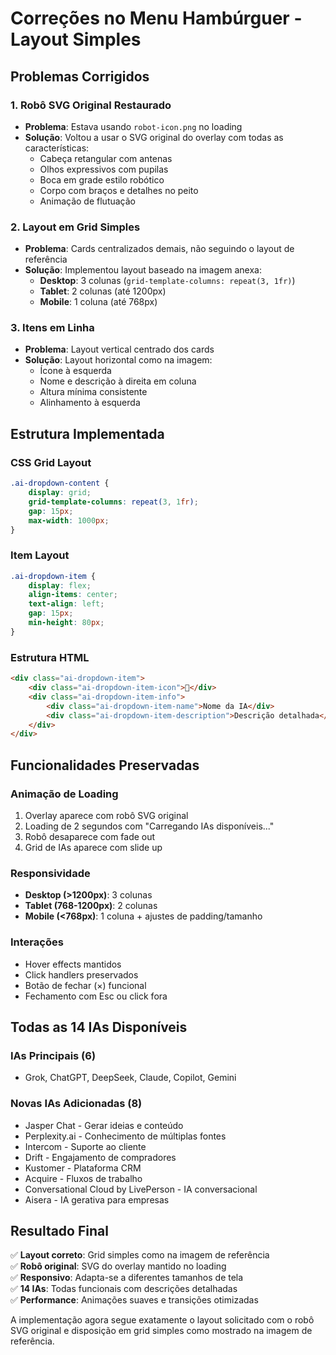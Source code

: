 # Correções no Menu Hambúrguer - Layout Simples

## Problemas Corrigidos

### 1. **Robô SVG Original Restaurado**
- **Problema**: Estava usando `robot-icon.png` no loading
- **Solução**: Voltou a usar o SVG original do overlay com todas as características:
  - Cabeça retangular com antenas
  - Olhos expressivos com pupilas
  - Boca em grade estilo robótico
  - Corpo com braços e detalhes no peito
  - Animação de flutuação

### 2. **Layout em Grid Simples**
- **Problema**: Cards centralizados demais, não seguindo o layout de referência
- **Solução**: Implementou layout baseado na imagem anexa:
  - **Desktop**: 3 colunas (`grid-template-columns: repeat(3, 1fr)`)
  - **Tablet**: 2 colunas (até 1200px)
  - **Mobile**: 1 coluna (até 768px)

### 3. **Itens em Linha**
- **Problema**: Layout vertical centrado dos cards
- **Solução**: Layout horizontal como na imagem:
  - Ícone à esquerda
  - Nome e descrição à direita em coluna
  - Altura mínima consistente
  - Alinhamento à esquerda

## Estrutura Implementada

### **CSS Grid Layout**
```css
.ai-dropdown-content {
    display: grid;
    grid-template-columns: repeat(3, 1fr);
    gap: 15px;
    max-width: 1000px;
}
```

### **Item Layout**
```css
.ai-dropdown-item {
    display: flex;
    align-items: center;
    text-align: left;
    gap: 15px;
    min-height: 80px;
}
```

### **Estrutura HTML**
```html
<div class="ai-dropdown-item">
    <div class="ai-dropdown-item-icon">🤖</div>
    <div class="ai-dropdown-item-info">
        <div class="ai-dropdown-item-name">Nome da IA</div>
        <div class="ai-dropdown-item-description">Descrição detalhada</div>
    </div>
</div>
```

## Funcionalidades Preservadas

### **Animação de Loading**
1. Overlay aparece com robô SVG original
2. Loading de 2 segundos com "Carregando IAs disponíveis..."
3. Robô desaparece com fade out
4. Grid de IAs aparece com slide up

### **Responsividade**
- **Desktop (>1200px)**: 3 colunas
- **Tablet (768-1200px)**: 2 colunas  
- **Mobile (<768px)**: 1 coluna + ajustes de padding/tamanho

### **Interações**
- Hover effects mantidos
- Click handlers preservados
- Botão de fechar (×) funcional
- Fechamento com Esc ou click fora

## Todas as 14 IAs Disponíveis

### **IAs Principais (6)**
- Grok, ChatGPT, DeepSeek, Claude, Copilot, Gemini

### **Novas IAs Adicionadas (8)**
- Jasper Chat - Gerar ideias e conteúdo
- Perplexity.ai - Conhecimento de múltiplas fontes
- Intercom - Suporte ao cliente
- Drift - Engajamento de compradores
- Kustomer - Plataforma CRM
- Acquire - Fluxos de trabalho
- Conversational Cloud by LivePerson - IA conversacional
- Aisera - IA gerativa para empresas

## Resultado Final

✅ **Layout correto**: Grid simples como na imagem de referência  
✅ **Robô original**: SVG do overlay mantido no loading  
✅ **Responsivo**: Adapta-se a diferentes tamanhos de tela  
✅ **14 IAs**: Todas funcionais com descrições detalhadas  
✅ **Performance**: Animações suaves e transições otimizadas  

A implementação agora segue exatamente o layout solicitado com o robô SVG original e disposição em grid simples como mostrado na imagem de referência.
